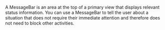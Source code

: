 A MessageBar is an area at the top of a primary view that displays relevant status information. You can use a MessageBar to tell the user about a situation that does not require their immediate attention and therefore does not need to block other activities.
